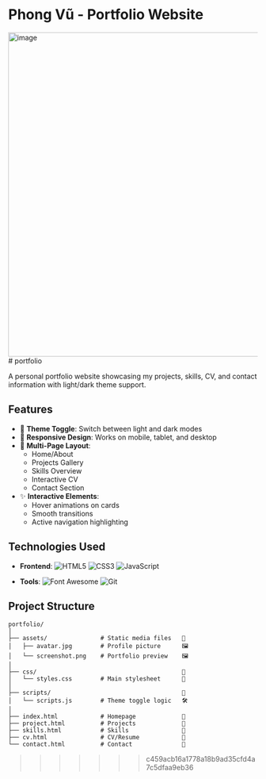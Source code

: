 # Phong Vũ - Portfolio Website

<img width="1344" height="654" alt="image" src="https://github.com/user-attachments/assets/70289ec7-b5c2-4bca-8459-c635dbe5264e" /># portfolio

A personal portfolio website showcasing my projects, skills, CV, and contact information with light/dark theme support.

## Features

- 🎨 **Theme Toggle**: Switch between light and dark modes
- 📱 **Responsive Design**: Works on mobile, tablet, and desktop
- 📂 **Multi-Page Layout**:
  - Home/About
  - Projects Gallery
  - Skills Overview
  - Interactive CV
  - Contact Section
- ✨ **Interactive Elements**:
  - Hover animations on cards
  - Smooth transitions
  - Active navigation highlighting

## Technologies Used

- **Frontend**:
  ![HTML5](https://img.shields.io/badge/-HTML5-E34F26?logo=html5&logoColor=white)
  ![CSS3](https://img.shields.io/badge/-CSS3-1572B6?logo=css3&logoColor=white)
  ![JavaScript](https://img.shields.io/badge/-JavaScript-F7DF1E?logo=javascript&logoColor=black)
  
- **Tools**:
  ![Font Awesome](https://img.shields.io/badge/-Font_Awesome-528DD7?logo=font-awesome&logoColor=white)
  ![Git](https://img.shields.io/badge/-Git-F05032?logo=git&logoColor=white)

## Project Structure

```
portfolio/
│
├── assets/               # Static media files   📁
│   ├── avatar.jpg        # Profile picture      🖼️
│   └── screenshot.png    # Portfolio preview    🖼️
│
├── css/                                         📁
│   └── styles.css        # Main stylesheet      🎨
│
├── scripts/                                     📁
│   └── scripts.js        # Theme toggle logic   🛠️
│
├── index.html            # Homepage             📄
├── project.html          # Projects             📄
├── skills.html           # Skills               📄
├── cv.html               # CV/Resume            📄
└── contact.html          # Contact              📄
```
>>>>>>> c459acb16a1778a18b9ad35cfd4a7c5dfaa9eb36
